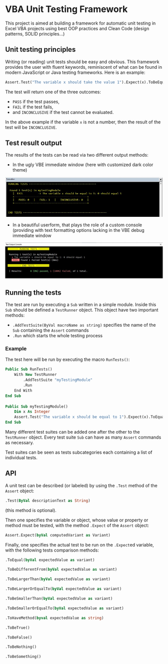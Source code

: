# VBA Unit Testing Framework

This project is aimed at building a framework for automatic unit testing in Excel VBA projects using best OOP practices and Clean Code (design patterns, SOLID principles...)

## Unit testing principles

Writing (or reading) unit tests should be easy and obvious. This framework provides the user with fluent keywords, reminiscent of what can be found in modern JavaScript or Java testing frameworks. Here is an example:

```vb
Assert.Test("The variable x should take the value 1").Expect(x).ToBeEqualTo(1)
```

The test will return one of the three outcomes:
- ```PASS``` if the test passes,
- ```FAIL``` if the test fails,
- and ```INCONCLUSIVE``` if the test cannot be evaluated.

In the above example if the variable  ```x``` is not a number, then the result of the test will be ```INCONCLUSIVE```.

## Test result output

The results of the tests can be read via two different output methods:
- In the ugly VBE immediate window (here with customized dark color theme)

<img src="./capture_VBE_Immediate_Window.jpg"/>

- In a beautiful userform, that plays the role of a custom console (providing with text formatting options lacking in the VBE debug immediate window

<img src="./capture_Custom_Console.jpg"/>

## Running the tests
The test are run by executing a ````Sub```` written in a simple module. Inside this ````Sub```` should be defined a ```TestRunner``` object. This object have two important methods:
- ```.AddTestSuite(ByVal macroName as string)``` specifies the name of the ````Sub```` containing the ````Assert```` commands
- ````.Run```` which starts the whole testing process

### Example

The test here will be run by executing the macro ``RunTests()``:

```vb
Public Sub RunTests()
    With New TestRunner
        .AddTestSuite "myTestingModule"
        .Run
    End With
End Sub

Public Sub myTestingModule()
    Dim x As Integer
    Assert.Test("The variable x should be equal to 1").Expect(x).ToEqual(1)
End Sub
```
Many different test suites can be added one after the other to the ```TestRunner``` object. Every test suite ```Sub``` can have as many ```Assert``` commands as necessary.

Test suites can be seen as tests subcategories each containing a list of individual tests.

## API

A unit test can be described (or labeled) by using the ```.Test``` method of the ```Assert``` object:

```vb 
.Test(ByVal descriptionText as String)
```

(this method is optional).

Then one specifies the variable or object, whose value or property or method must be tested, with the method ```.Expect``` of the ```Assert``` object:

```vb
Assert.Expect(byVal computedVariant as Variant)
```

Finally, one specifies the actual test to be run on the ```.Expect```ed variable, with the following tests comparison methods:

```vb
.ToEqual(byVal expectedValue as variant)
```
```vb
.ToBeDifferentFrom(byVal expectedValue as variant)
```
```vb
.ToBeLargerThan(byVal expectedValue as variant)
```
```vb
.ToBeLargerOrEqualTo(byVal expectedValue as variant)
```
```vb
.ToBeSmallerThan(byVal expectedValue as variant)
```
```vb
.ToBeSmallerOrEqualTo(byVal expectedValue as variant)
```
```vb
.ToHaveMethod(byval expectedValue as string)
```
```vb
.ToBeTrue()
```
```vb
.ToBeFalse()
```
```vb
.ToBeNothing()
```
```vb
.ToBeSomething()
```
